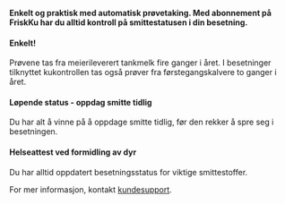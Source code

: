 **Enkelt og praktisk med automatisk prøvetaking. Med abonnement på FriskKu har du alltid kontroll på smittestatusen i din besetning.**

#### Enkelt!
Prøvene tas fra meierileverert tankmelk fire ganger i året. I besetninger tilknyttet kukontrollen tas også prøver fra førstegangskalvere to ganger i året.

#### Løpende status - oppdag smitte tidlig
Du har alt å vinne på å oppdage smitte tidlig, før den rekker å spre seg i besetningen.

#### Helseattest ved formidling av dyr
Du har alltid oppdatert besetningsstatus for viktige smittestoffer.

For mer informasjon, kontakt <a href="https://www.vxa.se/kundsupport/" target="_blank">kundesupport</a>.

